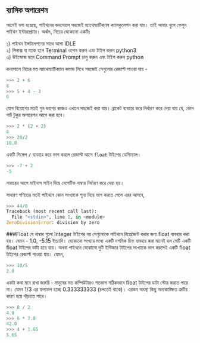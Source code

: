 ## ব্যাসিক অপারেশন

আগেই বলা হয়েছে, পাইথনের কনসোলে সহজেই ম্যাথেম্যাটিক্যাল ক্যালকুলেশন করা যায়। তাই আবার খুলে ফেলুন পাইথন ইন্টারপ্রেটার। অর্থাৎ, নিচের যেকোনো একটিঃ   

১) পাইথন ইন্সটলেশনের সাথে আশা  IDLE   
২) লিনাক্স বা ম্যাক হলে Terminal ওপেন করুন এবং টাইপ করুন python3   
৩) উইন্ডোজ হলে Command Prompt চালু করুন এবং টাইপ করুন python   

কনসোলে নিচের মত ম্যাথেম্যাটিক্যাল কমান্ড লিখে সহজেই সেগুলোর রেজাল্ট পাওয়া যায় -

```python
>>> 2 + 6
8
>>> 5 + 4 - 3
6
```

যোগ বিয়োগের মতই গুন ভাগের কাজও এখানে সহজেই করা যায়। ব্রাকেট ব্যবহার করে নির্ধারণ করে দেয়া যায় যে, কোন পার্ট টুকুর অপারেশন আগে করা হবে।

```python
>>> 2 * (2 + 2)
8
>>> 20/2
10.0
```
একটি সিঙ্গেল ```/``` ব্যবহার করে ভাগ করলে রেজাল্ট আসে ```float``` টাইপের ডেসিম্যাল।

```python
>>> -7 + 2
-5
```
নাম্বারের আগে মাইনাস সাইন দিয়ে নেগেটিভ নাম্বার নির্ধারণ করে দেয়া হয়।

সাধারণ গণিতের মতই পাইথনে কোন সংখ্যাকে শূন্য দিয়ে ভাগ করতে গেলে এরর আসবে, 

```python
>>> 44/0
Traceback (most recent call last):
  File "<stdin>", line 1, in <module>
ZeroDivisionError: division by zero
```

###Float
যে নাম্বার গুলো Integer টাইপের নয় সেগুলোকে পাইথনে রিপ্রেজেন্ট করার জন্য float ব্যবহার করা হয়। যেমন - 1.0, -5.15 ইত্যাদি। যেকোনো সংখ্যার মধ্যে একটি দশমিক চিহ্ন ব্যবহার করা মানেই হল সেটি একটি float টাইপের ডাটা হয়ে যায়। অথবা পাইথনে যেকোনো দুটি ইন্টিজার টাইপের সংখ্যাকে ভাগ করলেই একটি float টাইপের রেজাল্ট পাওয়া যায়। যেমন, 

```python
>>> 10/5
2.0
```

একটা কথা মনে রাখা জরুরি - মানুষের মত কম্পিউটারও শতভাগ সঠিকভাবে float টাইপের ডাটা স্টোর করতে পারে না। যেমন 1/3 এর ফলাফল হচ্ছে 0.333333333 (চলতেই থাকে)। এরকম অবস্থা কিছু অনাকাঙ্ক্ষিত ত্রুটির কারণ হয়ে দাঁড়াতে পারে। 

```python
>>> 8 / 2
4.0
>>> 6 * 7.0
42.0
>>> 4 + 1.65
5.65
```



